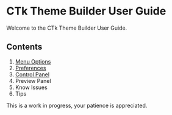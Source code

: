 # CTk Theme Builder User Guide 
Welcome to the CTk Theme Builder User Guide. 
## Contents

1. [Menu Options](menus.md)
2. [Preferences](preferences.md)
2. [Control Panel](control-panel.md)
3. Preview Panel
4. Know Issues
5. Tips

This is a work in progress, your patience is appreciated.